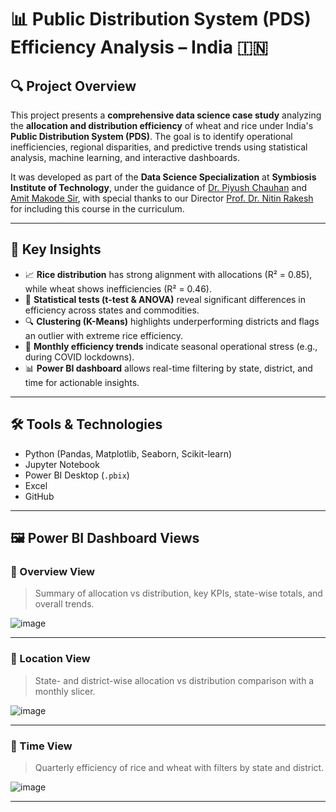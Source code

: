 # 📊 Public Distribution System (PDS) Efficiency Analysis – India 🇮🇳

## 🔍 Project Overview

This project presents a **comprehensive data science case study** analyzing the **allocation and distribution efficiency** of wheat and rice under India's **Public Distribution System (PDS)**. The goal is to identify operational inefficiencies, regional disparities, and predictive trends using statistical analysis, machine learning, and interactive dashboards.

It was developed as part of the **Data Science Specialization** at **Symbiosis Institute of Technology**, under the guidance of [Dr. Piyush Chauhan](https://www.linkedin.com/in/piyush-chauhan-b5aa1544/) and [Amit Makode Sir](https://www.linkedin.com/in/amitmakode/), with special thanks to our Director [Prof. Dr. Nitin Rakesh](https://www.linkedin.com/in/dr-nitin-rakesh-67a4297a/) for including this course in the curriculum.

---

## 🧠 Key Insights

- 📈 **Rice distribution** has strong alignment with allocations (R² = 0.85), while wheat shows inefficiencies (R² = 0.46).
- 🧪 **Statistical tests (t-test & ANOVA)** reveal significant differences in efficiency across states and commodities.
- 🔍 **Clustering (K-Means)** highlights underperforming districts and flags an outlier with extreme rice efficiency.
- 📆 **Monthly efficiency trends** indicate seasonal operational stress (e.g., during COVID lockdowns).
- 📊 **Power BI dashboard** allows real-time filtering by state, district, and time for actionable insights.

---

## 🛠️ Tools & Technologies

- Python (Pandas, Matplotlib, Seaborn, Scikit-learn)
- Jupyter Notebook
- Power BI Desktop (`.pbix`)
- Excel
- GitHub

---

## 🖼️ Power BI Dashboard Views

### 🔹 Overview View
> Summary of allocation vs distribution, key KPIs, state-wise totals, and overall trends.

![image](https://github.com/user-attachments/assets/731d6814-3052-4649-a299-b6c21a34bdce)

---

### 🔹 Location View
> State- and district-wise allocation vs distribution comparison with a monthly slicer.

![image](https://github.com/user-attachments/assets/f9aef689-3451-4036-a87a-80007647c3c5)

---

### 🔹 Time View
> Quarterly efficiency of rice and wheat with filters by state and district.

![image](https://github.com/user-attachments/assets/995e91ae-2d45-44b8-8750-b96df297fbf8)

---
